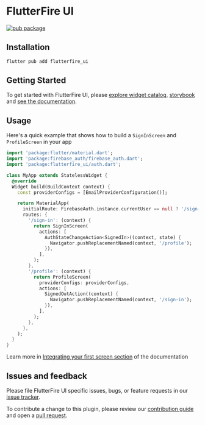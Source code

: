 # FlutterFire UI

[![pub package](https://img.shields.io/pub/v/flutterfire_ui.svg)](https://pub.dev/packages/flutterfire_ui)

## Installation

```sh
flutter pub add flutterfire_ui
```

## Getting Started

To get started with FlutterFire UI, please
[explore widget catalog](https://firebase.flutter.dev/docs/ui/widgets), [storybook](https://flutterfire-ui.web.app/#/) and [see the documentation](https://firebase.flutter.dev/docs/ui/overview).

## Usage

Here's a quick example that shows how to build a `SignInScreen` and `ProfileScreen` in your app

```dart
import 'package:flutter/material.dart';
import 'package:firebase_auth/firebase_auth.dart';
import 'package:flutterfire_ui/auth.dart';

class MyApp extends StatelessWidget {
  @override
  Widget build(BuildContext context) {
    const providerConfigs = [EmailProviderConfiguration()];

    return MaterialApp(
      initialRoute: FirebaseAuth.instance.currentUser == null ? '/sign-in' : '/profile',
      routes: {
        '/sign-in': (context) {
          return SignInScreen(
            actions: [
              AuthStateChangeAction<SignedIn>((context, state) {
                Navigator.pushReplacementNamed(context, '/profile');
              }),
            ],
          );
        },
        '/profile': (context) {
          return ProfileScreen(
            providerConfigs: providerConfigs,
            actions: [
              SignedOutAction((context) {
                Navigator.pushReplacementNamed(context, '/sign-in');
              }),
            ],
          );
        },
      },
    );
  }
}
```

Learn more in [Integrating your first screen section](https://firebase.flutter.dev/docs/ui/auth/integrating-your-first-screen) of the documentation

## Issues and feedback

Please file FlutterFire UI specific issues, bugs, or feature requests in our [issue tracker](https://github.com/FirebaseExtended/flutterfire/issues/new).

To contribute a change to this plugin,
please review our [contribution guide](https://github.com/FirebaseExtended/flutterfire/blob/master/CONTRIBUTING.md)
and open a [pull request](https://github.com/FirebaseExtended/flutterfire/pulls).
